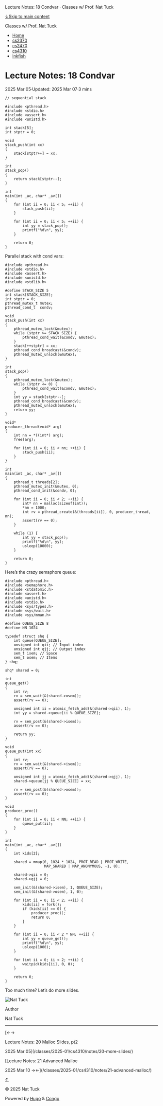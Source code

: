 Lecture Notes: 18 Condvar · Classes w/ Prof. Nat Tuck



[↓Skip to main content](#main-content)

[Classes w/ Prof. Nat Tuck](/)

* [Home](/)
* [cs2370](/classes/2025-01/cs2370/)
* [cs2470](/classes/2025-01/cs2470/)
* [cs4310](/classes/2025-01/cs4310/)
* [Inkfish](https://inkfish.homework.quest/)

Lecture Notes: 18 Condvar
=========================

2025 Mar 05·Updated: 2025 Mar 07·3 mins

```
// sequential stack

#include <pthread.h>
#include <stdio.h>
#include <assert.h>
#include <unistd.h>

int stack[5];
int stptr = 0;

void
stack_push(int xx)
{
    stack[stptr++] = xx;
}

int
stack_pop()
{
    return stack[stptr--];
}

int
main(int _ac, char* _av[])
{
    for (int ii = 0; ii < 5; ++ii) {
        stack_push(ii);
    }

    for (int ii = 0; ii < 5; ++ii) {
        int yy = stack_pop();
        printf("%d\n", yy);
    }

    return 0;
}

```

Parallel stack with cond vars:

```
#include <pthread.h>
#include <stdio.h>
#include <assert.h>
#include <unistd.h>
#include <stdlib.h>

#define STACK_SIZE 5
int stack[STACK_SIZE];
int stptr = 0;
pthread_mutex_t mutex;
pthread_cond_t  condv;

void
stack_push(int xx)
{
    pthread_mutex_lock(&mutex);
    while (stptr >= STACK_SIZE) {
        pthread_cond_wait(&condv, &mutex);
    }
    stack[++stptr] = xx;
    pthread_cond_broadcast(&condv);
    pthread_mutex_unlock(&mutex);
}

int
stack_pop()
{
    pthread_mutex_lock(&mutex);
    while (stptr <= 0) {
        pthread_cond_wait(&condv, &mutex);
    }
    int yy = stack[stptr--];
    pthread_cond_broadcast(&condv);
    pthread_mutex_unlock(&mutex);
    return yy;
}

void*
producer_thread(void* arg)
{
    int nn = *((int*) arg);
    free(arg);

    for (int ii = 0; ii < nn; ++ii) {
        stack_push(ii);
    }
}

int
main(int _ac, char* _av[])
{
    pthread_t threads[2];
    pthread_mutex_init(&mutex, 0);
    pthread_cond_init(&condv, 0);

    for (int ii = 0; ii < 2; ++ii) {
        int* nn = malloc(sizeof(int));
        *nn = 1000;
        int rv = pthread_create(&(threads[ii]), 0, producer_thread, nn);
        assert(rv == 0);
    }

    while (1) {
        int yy = stack_pop();
        printf("%d\n", yy);
        usleep(10000);
    }

    return 0;
}

```

Here’s the crazy semaphore queue:

```
#include <pthread.h>
#include <semaphore.h>
#include <stdatomic.h>
#include <assert.h>
#include <unistd.h>
#include <stdio.h>
#include <sys/types.h>
#include <sys/wait.h>
#include <sys/mman.h>

#define QUEUE_SIZE 8
#define NN 1024

typedef struct shq {
    int queue[QUEUE_SIZE];
    unsigned int qii; // Input index
    unsigned int qjj; // Output index
    sem_t isem; // Space
    sem_t osem; // Items
} shq;

shq* shared = 0;

int
queue_get()
{
    int rv;
    rv = sem_wait(&(shared->osem));
    assert(rv == 0);

    unsigned int ii = atomic_fetch_add(&(shared->qii), 1);
    int yy = shared->queue[ii % QUEUE_SIZE];

    rv = sem_post(&(shared->isem));
    assert(rv == 0);

    return yy;
}

void
queue_put(int xx)
{
    int rv;
    rv = sem_wait(&(shared->isem));
    assert(rv == 0);

    unsigned int jj = atomic_fetch_add(&(shared->qjj), 1);
    shared->queue[jj % QUEUE_SIZE] = xx;

    rv = sem_post(&(shared->osem));
    assert(rv == 0);
}

void
producer_proc()
{
    for (int ii = 0; ii < NN; ++ii) {
        queue_put(ii);
    }
}

int
main(int _ac, char* _av[])
{
    int kids[2];

    shared = mmap(0, 1024 * 1024, PROT_READ | PROT_WRITE,
                  MAP_SHARED | MAP_ANONYMOUS, -1, 0);

    shared->qii = 0;
    shared->qjj = 0;

    sem_init(&(shared->isem), 1, QUEUE_SIZE);
    sem_init(&(shared->osem), 1, 0);

    for (int ii = 0; ii < 2; ++ii) {
        kids[ii] = fork();
        if (kids[ii] == 0) {
            producer_proc();
            return 0;
        }
    }

    for (int ii = 0; ii < 2 * NN; ++ii) {
        int yy = queue_get();
        printf("%d\n", yy);
        usleep(1000);
    }

    for (int ii = 0; ii < 2; ++ii) {
        waitpid(kids[ii], 0, 0);
    }

    return 0;
}

```

Too much time? Let’s do more slides.

![Nat Tuck](/img/author.jpg)

Author

Nat Tuck

---

[←→

Lecture Notes: 20 Malloc Slides, pt2

2025 Mar 05](/classes/2025-01/cs4310/notes/20-more-slides/)

[Lecture Notes: 21 Advanced Malloc

2025 Mar 10
→←](/classes/2025-01/cs4310/notes/21-advanced-malloc/)

[↑](#the-top "Scroll to top")

©
2025
Nat Tuck

Powered by [Hugo](https://gohugo.io/) & [Congo](https://github.com/jpanther/congo)